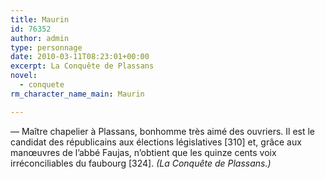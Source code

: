 ```yaml
---
title: Maurin
id: 76352
author: admin
type: personnage
date: 2010-03-11T08:23:01+00:00
excerpt: La Conquête de Plassans
novel:
  - conquete
rm_character_name_main: Maurin

---
```

— Maître chapelier à Plassans, bonhomme très aimé des ouvriers. Il est le candidat des républicains aux élections législatives [310] et, grâce aux manœuvres de l’abbé Faujas, n’obtient que les quinze cents voix irréconciliables du faubourg [324]. _(La Conquête de Plassans.)_